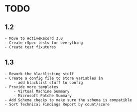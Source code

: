 TODO
===

1.2
---
	- Move to ActiveRecord 3.0
	- Create rSpec tests for everything
	- Create test fixutures
	
1.3
---
	- Rework the blacklisting stuff
	- Create a config file to store variables in
		- add blacklist stuff to config
	- Provide more templates
		- Virtual Machine Summary
		- Microsoft Patche Summary
	- Add Schema checks to make sure the schema is compatible
	- Sort Technical Findings Report by count/score	
